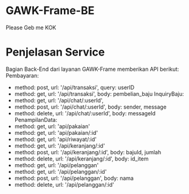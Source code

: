 # GAWK-Frame-BE
Please Geb me KOK

# Penjelasan Service
Bagian Back-End dari layanan GAWK-Frame memberikan API berikut:
Pembayaran:
- method: post, url: '/api/transaksi', query: userID
- method: get, url: '/api/transaksi', body: pembelian_baju
InquiryBaju:
- method: get, url: '/api/chat/:userId',
- method: post, url: '/api/chat/:userId', body: sender, message
- method: delete, url: '/api/chat/:userId', body: messageId
PenampilanData:
- method: get, url: 'api/pakaian'
- method: get, url: 'api/pakaian/:id'
- method: get, url: 'api/riwayat/:id'
- method: get, url: '/api/keranjang/:id'
- method: post, url: '/api/keranjang/:id', body: bajuId, jumlah
- method: delete, url: '/api/keranjang/:id', body: id_item
- method: get, url: '/api/pelanggan'
- method: get, url: '/api/pelanggan/:id'
- method: post, url: '/api/pelanggan', body: nama
- method: delete, url: '/api/pelanggan/:id'